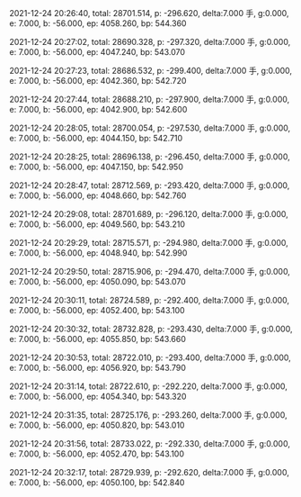 2021-12-24 20:26:40, total: 28701.514, p: -296.620, delta:7.000 手, g:0.000, e: 7.000, b: -56.000, ep: 4058.260, bp: 544.360

2021-12-24 20:27:02, total: 28690.328, p: -297.320, delta:7.000 手, g:0.000, e: 7.000, b: -56.000, ep: 4047.240, bp: 543.070

2021-12-24 20:27:23, total: 28686.532, p: -299.400, delta:7.000 手, g:0.000, e: 7.000, b: -56.000, ep: 4042.360, bp: 542.720

2021-12-24 20:27:44, total: 28688.210, p: -297.900, delta:7.000 手, g:0.000, e: 7.000, b: -56.000, ep: 4042.900, bp: 542.600

2021-12-24 20:28:05, total: 28700.054, p: -297.530, delta:7.000 手, g:0.000, e: 7.000, b: -56.000, ep: 4044.150, bp: 542.710

2021-12-24 20:28:25, total: 28696.138, p: -296.450, delta:7.000 手, g:0.000, e: 7.000, b: -56.000, ep: 4047.150, bp: 542.950

2021-12-24 20:28:47, total: 28712.569, p: -293.420, delta:7.000 手, g:0.000, e: 7.000, b: -56.000, ep: 4048.660, bp: 542.760

2021-12-24 20:29:08, total: 28701.689, p: -296.120, delta:7.000 手, g:0.000, e: 7.000, b: -56.000, ep: 4049.560, bp: 543.210

2021-12-24 20:29:29, total: 28715.571, p: -294.980, delta:7.000 手, g:0.000, e: 7.000, b: -56.000, ep: 4048.940, bp: 542.990

2021-12-24 20:29:50, total: 28715.906, p: -294.470, delta:7.000 手, g:0.000, e: 7.000, b: -56.000, ep: 4050.090, bp: 543.070

2021-12-24 20:30:11, total: 28724.589, p: -292.400, delta:7.000 手, g:0.000, e: 7.000, b: -56.000, ep: 4052.400, bp: 543.100

2021-12-24 20:30:32, total: 28732.828, p: -293.430, delta:7.000 手, g:0.000, e: 7.000, b: -56.000, ep: 4055.850, bp: 543.660

2021-12-24 20:30:53, total: 28722.010, p: -293.400, delta:7.000 手, g:0.000, e: 7.000, b: -56.000, ep: 4056.920, bp: 543.790

2021-12-24 20:31:14, total: 28722.610, p: -292.220, delta:7.000 手, g:0.000, e: 7.000, b: -56.000, ep: 4054.340, bp: 543.320

2021-12-24 20:31:35, total: 28725.176, p: -293.260, delta:7.000 手, g:0.000, e: 7.000, b: -56.000, ep: 4050.820, bp: 543.010

2021-12-24 20:31:56, total: 28733.022, p: -292.330, delta:7.000 手, g:0.000, e: 7.000, b: -56.000, ep: 4052.470, bp: 543.100

2021-12-24 20:32:17, total: 28729.939, p: -292.620, delta:7.000 手, g:0.000, e: 7.000, b: -56.000, ep: 4050.100, bp: 542.840